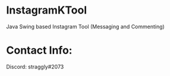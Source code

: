 # InstagramKTool
Java Swing based Instagram Tool (Messaging and Commenting)

# Contact Info:
Discord: straggly#2073
